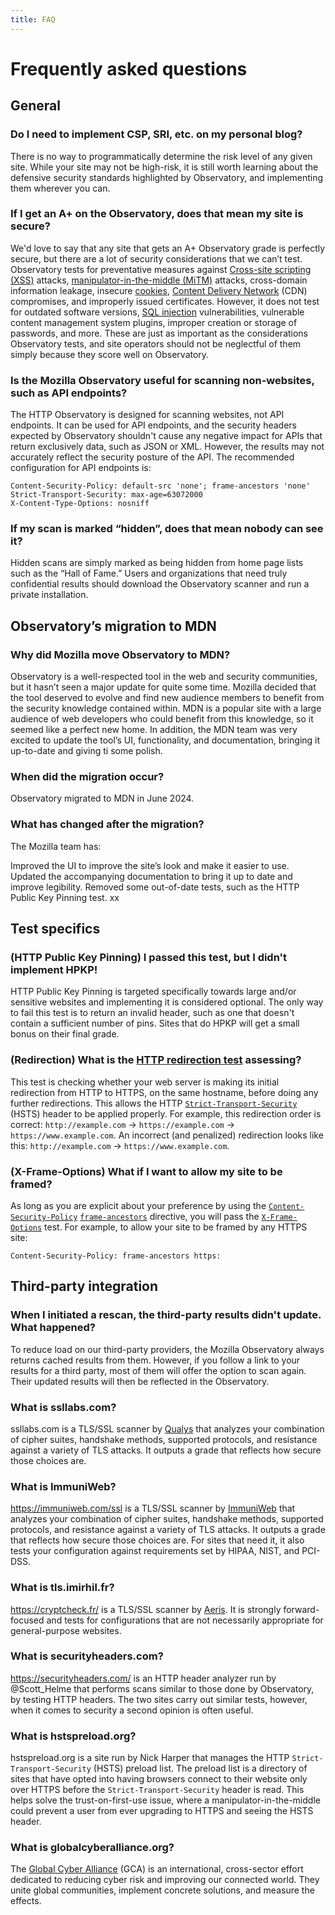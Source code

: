 ```yaml
---
title: FAQ
---
```


# Frequently asked questions

## General

### Do I need to implement CSP, SRI, etc. on my personal blog?

There is no way to programmatically determine the risk level of any given site.
While your site may not be high-risk, it is still worth learning about the
defensive security standards highlighted by Observatory, and implementing them
wherever you can.

### If I get an A+ on the Observatory, does that mean my site is secure?

We'd love to say that any site that gets an A+ Observatory grade is perfectly
secure, but there are a lot of security considerations that we can’t test.
Observatory tests for preventative measures against
[Cross-site scripting (XSS)](/en-US/docs/Glossary/Cross-site_scripting) attacks,
[manipulator-in-the-middle (MiTM)](/en-US/docs/Glossary/MitM) attacks,
cross-domain information leakage, insecure
[cookies](/en-US/docs/Web/HTTP/Cookies),
[Content Delivery Network](/en-US/docs/Glossary/CDN) (CDN) compromises, and
improperly issued certificates. However, it does not test for outdated software
versions, [SQL injection](/en-US/docs/Glossary/SQL_Injection) vulnerabilities,
vulnerable content management system plugins, improper creation or storage of
passwords, and more. These are just as important as the considerations
Observatory tests, and site operators should not be neglectful of them simply
because they score well on Observatory.

### Is the Mozilla Observatory useful for scanning non-websites, such as API endpoints?

The HTTP Observatory is designed for scanning websites, not API endpoints. It
can be used for API endpoints, and the security headers expected by Observatory
shouldn't cause any negative impact for APIs that return exclusively data, such
as JSON or XML. However, the results may not accurately reflect the security
posture of the API. The recommended configuration for API endpoints is:

```http
Content-Security-Policy: default-src 'none'; frame-ancestors 'none'
Strict-Transport-Security: max-age=63072000
X-Content-Type-Options: nosniff
```

### If my scan is marked “hidden”, does that mean nobody can see it?

Hidden scans are simply marked as being hidden from home page lists such as the
“Hall of Fame.” Users and organizations that need truly confidential results
should download the Observatory scanner and run a private installation.

## Observatory’s migration to MDN

### Why did Mozilla move Observatory to MDN?

Observatory is a well-respected tool in the web and security communities, but it
hasn’t seen a major update for quite some time. Mozilla decided that the tool
deserved to evolve and find new audience members to benefit from the security
knowledge contained within. MDN is a popular site with a large audience of web
developers who could benefit from this knowledge, so it seemed like a perfect
new home. In addition, the MDN team was very excited to update the tool’s UI,
functionality, and documentation, bringing it up-to-date and giving ti some
polish.

### When did the migration occur?

Observatory migrated to MDN in June 2024.

### What has changed after the migration?

The Mozilla team has:

Improved the UI to improve the site’s look and make it easier to use. Updated
the accompanying documentation to bring it up to date and improve legibility.
Removed some out-of-date tests, such as the HTTP Public Key Pinning test. xx

## Test specifics

### (HTTP Public Key Pinning) I passed this test, but I didn't implement HPKP!

HTTP Public Key Pinning is targeted specifically towards large and/or sensitive
websites and implementing it is considered optional. The only way to fail this
test is to return an invalid header, such as one that doesn't contain a
sufficient number of pins. Sites that do HPKP will get a small bonus on their
final grade.

### (Redirection) What is the [HTTP redirection test](/en-US/docs/Web/Security/Practical_implementation_guides/TLS#http_redirection) assessing?

This test is checking whether your web server is making its initial redirection
from HTTP to HTTPS, on the same hostname, before doing any further redirections.
This allows the HTTP
[`Strict-Transport-Security`](/en-US/docs/Web/HTTP/Headers/Strict-Transport-Security)
(HSTS) header to be applied properly. For example, this redirection order is
correct: `http://example.com` → `https://example.com` →
`https://www.example.com`. An incorrect (and penalized) redirection looks like
this: `http://example.com` → `https://www.example.com`.

### (X-Frame-Options) What if I want to allow my site to be framed?

As long as you are explicit about your preference by using the
[`Content-Security-Policy`](/en-US/docs/Web/HTTP/Headers/Content-Security-Policy)
[`frame-ancestors`](/en-US/docs/Web/HTTP/Headers/Content-Security-Policy/frame-ancestors)
directive, you will pass the
[`X-Frame-Options`](/en-US/docs/Web/HTTP/Headers/X-Frame-Options) test. For
example, to allow your site to be framed by any HTTPS site:

```http
Content-Security-Policy: frame-ancestors https:
```

## Third-party integration

### When I initiated a rescan, the third-party results didn't update. What happened?

To reduce load on our third-party providers, the Mozilla Observatory always
returns cached results from them. However, if you follow a link to your results
for a third party, most of them will offer the option to scan again. Their
updated results will then be reflected in the Observatory.

### What is ssllabs.com?

ssllabs.com is a TLS/SSL scanner by [Qualys](https://www.qualys.com/) that
analyzes your combination of cipher suites, handshake methods, supported
protocols, and resistance against a variety of TLS attacks. It outputs a grade
that reflects how secure those choices are.

### What is ImmuniWeb?

https://immuniweb.com/ssl is a TLS/SSL scanner by
[ImmuniWeb](https://www.immuniweb.com/) that analyzes your combination of cipher
suites, handshake methods, supported protocols, and resistance against a variety
of TLS attacks. It outputs a grade that reflects how secure those choices are.
For sites that need it, it also tests your configuration against requirements
set by HIPAA, NIST, and PCI-DSS.

### What is tls.imirhil.fr?

https://cryptcheck.fr/ is a TLS/SSL scanner by [Aeris](https://imirhil.fr/). It
is strongly forward-focused and tests for configurations that are not
necessarily appropriate for general-purpose websites.

### What is securityheaders.com?

https://securityheaders.com/ is an HTTP header analyzer run by @Scott_Helme that
performs scans similar to those done by Observatory, by testing HTTP headers.
The two sites carry out similar tests, however, when it comes to security a
second opinion is often useful.

### What is hstspreload.org?

hstspreload.org is a site run by Nick Harper that manages the HTTP
`Strict-Transport-Security` (HSTS) preload list. The preload list is a directory
of sites that have opted into having browsers connect to their website only over
HTTPS before the `Strict-Transport-Security` header is read. This helps solve
the trust-on-first-use issue, where a manipulator-in-the-middle could prevent a
user from ever upgrading to HTTPS and seeing the HSTS header.

### What is globalcyberalliance.org?

The [Global Cyber Alliance](https://globalcyberalliance.org/) (GCA) is an
international, cross-sector effort dedicated to reducing cyber risk and
improving our connected world. They unite global communities, implement concrete
solutions, and measure the effects.

